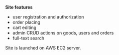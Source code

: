 **Site features**
- user registration and authorization
- order placing
- cart editing
- admin CRUD actions on goods, users and orders
- full-text search
  
Site is launched on AWS EC2 server.
